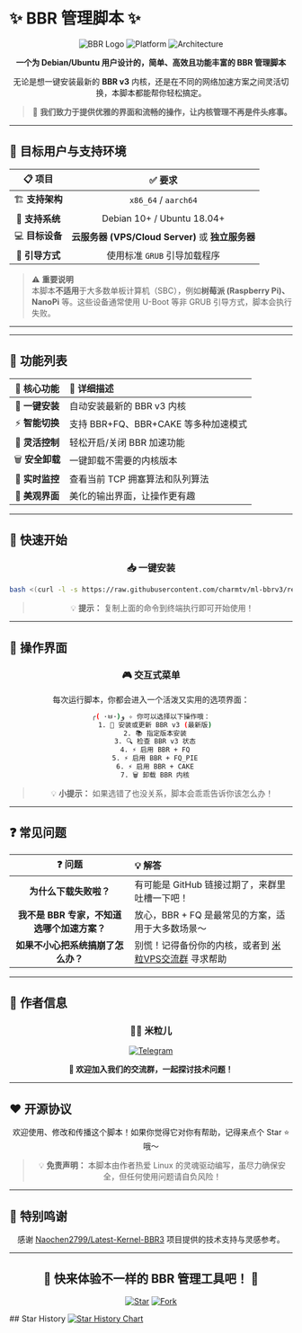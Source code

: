 # ✨ BBR 管理脚本 ✨

<div align="center">

![BBR Logo](https://img.shields.io/badge/BBR-v3-blue?style=for-the-badge&logo=linux)
![Platform](https://img.shields.io/badge/Platform-Debian%20%7C%20Ubuntu-orange?style=for-the-badge)
![Architecture](https://img.shields.io/badge/Arch-x86_64%20%7C%20ARM64-green?style=for-the-badge)

**一个为 Debian/Ubuntu 用户设计的，简单、高效且功能丰富的 BBR 管理脚本**

无论是想一键安装最新的 **BBR v3** 内核，还是在不同的网络加速方案之间灵活切换，本脚本都能帮你轻松搞定。

> 🌟 **我们致力于提供优雅的界面和流畅的操作，让内核管理不再是件头疼事。**

</div>

---

## 🎯 目标用户与支持环境

<div align="center">

| 📋 项目 | ✅ 要求 |
|:---:|:---:|
| 🏗️ **支持架构** | `x86_64` / `aarch64` |
| 🐧 **支持系统** | Debian 10+ / Ubuntu 18.04+ |
| 💻 **目标设备** | **云服务器 (VPS/Cloud Server)** 或 **独立服务器** |
| 🔧 **引导方式** | 使用标准 `GRUB` 引导加载程序 |

</div>

> ⚠️ **重要说明**  
> 本脚本**不适用**于大多数单板计算机（SBC），例如**树莓派 (Raspberry Pi)、NanoPi** 等。这些设备通常使用 U-Boot 等非 GRUB 引导方式，脚本会执行失败。

---

---

## 🌟 功能列表

<div align="center">

| 🚀 核心功能 | 📝 详细描述 |
|:---:|:---|
| 👑 **一键安装** | 自动安装最新的 BBR v3 内核 |
| ⚡ **智能切换** | 支持 BBR+FQ、BBR+CAKE 等多种加速模式 |
| 🔧 **灵活控制** | 轻松开启/关闭 BBR 加速功能 |
| 🗑️ **安全卸载** | 一键卸载不需要的内核版本 |
| 👀 **实时监控** | 查看当前 TCP 拥塞算法和队列算法 |
| 🎨 **美观界面** | 美化的输出界面，让操作更有趣 |

</div>  

---

## 🚀 快速开始

<div align="center">

### 📥 一键安装

```bash
bash <(curl -l -s https://raw.githubusercontent.com/charmtv/ml-bbrv3/refs/heads/main/install.sh)
```

> 💡 **提示：** 复制上面的命令到终端执行即可开始使用！

</div>

---

## 🌟 操作界面

<div align="center">

### 🎮 交互式菜单

每次运行脚本，你都会进入一个活泼又实用的选项界面：

```bash
╭( ･ㅂ･)و ✧ 你可以选择以下操作哦：
  1. 🚀 安装或更新 BBR v3 (最新版)
  2. 📚 指定版本安装
  3. 🔍 检查 BBR v3 状态
  4. ⚡ 启用 BBR + FQ
  5. ⚡ 启用 BBR + FQ_PIE
  6. ⚡ 启用 BBR + CAKE
  7. 🗑️ 卸载 BBR 内核
```

> 💡 **小提示：** 如果选错了也没关系，脚本会乖乖告诉你该怎么办！

</div>  

---

## ❓ 常见问题

<div align="center">

| ❓ 问题 | 💡 解答 |
|:---:|:---|
| **为什么下载失败啦？** | 有可能是 GitHub 链接过期了，来群里吐槽一下吧！ |
| **我不是 BBR 专家，不知道选哪个加速方案？** | 放心，BBR + FQ 是最常见的方案，适用于大多数场景～ |
| **如果不小心把系统搞崩了怎么办？** | 别慌！记得备份你的内核，或者到 [米粒VPS交流群](https://t.me/mlkjfx6) 寻求帮助 |

</div>

---

## 🌈 作者信息

<div align="center">

### 👨‍💻 米粒儿

[![Telegram](https://img.shields.io/badge/Telegram-米粒VPS交流群-blue?style=for-the-badge&logo=telegram)](https://t.me/mlkjfx6)

**💬 欢迎加入我们的交流群，一起探讨技术问题！**

</div>

---

## ❤️ 开源协议

<div align="center">

欢迎使用、修改和传播这个脚本！如果你觉得它对你有帮助，记得来点个 Star ⭐ 哦～

> 💡 **免责声明：** 本脚本由作者热爱 Linux 的灵魂驱动编写，虽尽力确保安全，但任何使用问题请自负风险！

</div>

---

## 🌟 特别鸣谢

<div align="center">

感谢 [Naochen2799/Latest-Kernel-BBR3](https://github.com/Naochen2799/Latest-Kernel-BBR3) 项目提供的技术支持与灵感参考。

</div>

---

<div align="center">

## 🎉 快来体验不一样的 BBR 管理工具吧！ 🎉

[![Star](https://img.shields.io/github/stars/charmtv/ml-bbrv3?style=social)](https://github.com/charmtv/ml-bbrv3)
[![Fork](https://img.shields.io/github/forks/charmtv/ml-bbrv3?style=social)](https://github.com/charmtv/ml-bbrv3/fork)

</div>  
## Star History

<a href="https://star-history.com/#charmtv/ml-bbrv3&Timeline">
 <picture>
   <source media="(prefers-color-scheme: dark)" srcset="https://api.star-history.com/svg?repos=charmtv/ml-bbrv3&type=Timeline&theme=dark" />
   <source media="(prefers-color-scheme: light)" srcset="https://api.star-history.com/svg?repos=charmtv/ml-bbrv3&type=Timeline" />
   <img alt="Star History Chart" src="https://api.star-history.com/svg?repos=charmtv/ml-bbrv3&type=Timeline" />
 </picture>
</a>
